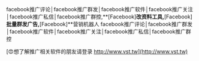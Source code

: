 facebook推广评论│facebook推广群发│facebook推广软件│facebook推广关注│facebook推广私信│facebook推广群控,**[Facebook]**改资料工具,**[Facebook]**批量群发广告,**[Facebook]**营销机器人
facebook推广评论│facebook推广群发│facebook推广软件│facebook推广关注│facebook推广私信│facebook推广群控

[😍想了解推广相关软件的朋友请登录 http://www.vst.tw](http://www.vst.tw)



